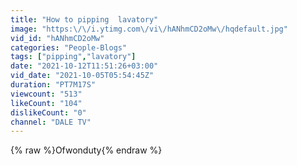 ```yaml
---
title: "How to pipping  lavatory"
image: "https:\/\/i.ytimg.com\/vi\/hANhmCD2oMw\/hqdefault.jpg"
vid_id: "hANhmCD2oMw"
categories: "People-Blogs"
tags: ["pipping","lavatory"]
date: "2021-10-12T11:51:26+03:00"
vid_date: "2021-10-05T05:54:45Z"
duration: "PT7M17S"
viewcount: "513"
likeCount: "104"
dislikeCount: "0"
channel: "DALE TV"
---
```

{% raw %}Ofwonduty{% endraw %}
